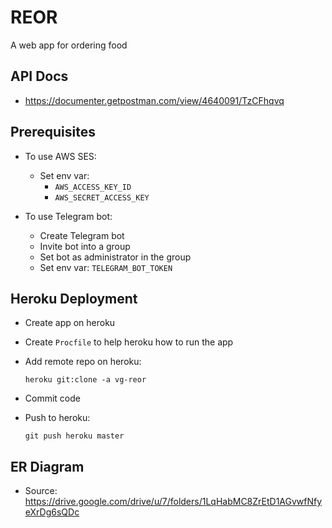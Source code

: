 # REOR

A web app for ordering food
## API Docs

- https://documenter.getpostman.com/view/4640091/TzCFhqvq

## Prerequisites

- To use AWS SES:
    - Set env var:
        - ```AWS_ACCESS_KEY_ID```
        - ```AWS_SECRET_ACCESS_KEY```

- To use Telegram bot:
    - Create Telegram bot
    - Invite bot into a group
    - Set bot as administrator in the group
    - Set env var: ```TELEGRAM_BOT_TOKEN```


## Heroku Deployment

- Create app on heroku

- Create ```Procfile``` to help heroku how to run the app

- Add remote repo on heroku:
    ```
    heroku git:clone -a vg-reor
    ```

- Commit code

- Push to heroku:
    ```
    git push heroku master
    ```

## ER Diagram

- Source: https://drive.google.com/drive/u/7/folders/1LqHabMC8ZrEtD1AGvwfNfyeXrDg6sQDc
